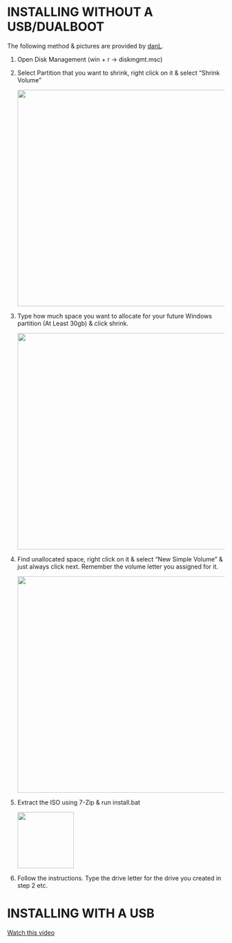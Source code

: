 # INSTALLING WITHOUT A USB/DUALBOOT
   
The following method & pictures are provided by [danL](https://github.com/iidanL/InstallWindowsWithoutUSB).
 
  1) Open Disk Management (win + r -> diskmgmt.msc)
  
  2) Select Partition that you want to shrink, right click on it & select “Shrink Volume”
 
      <img src="https://github.com/amitxvv/EVA/blob/main/content/img/INSTALLATION - danL Shrink Volume.png" width="500" >
 
  3) Type how much space you want to allocate for your future Windows partition (At Least 30gb) & click shrink. 
 
      <img src="https://github.com/amitxvv/EVA/blob/main/content/img/INSTALLATION - danL Shrink Size.png" width="500" >
 
  4) Find unallocated space, right click on it & select “New Simple Volume” & just always click next. Remember the volume letter you assigned for it. 
 
      <img src="https://github.com/amitxvv/EVA/blob/main/content/img/INSTALLATION - danL Create Volume.png" width="500" >
   
  5) Extract the ISO using 7-Zip & run install.bat 
    
      <img src="https://github.com/amitxvv/EVA/blob/main/content/img/INSTALLATION - Install files.png" width="130" >
   
  6) Follow the instructions. Type the drive letter for the drive you created in step 2 etc.

# INSTALLING WITH A USB

   [Watch this video](https://youtu.be/FPYAAux2gao)